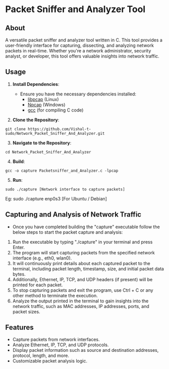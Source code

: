 # Packet Sniffer and Analyzer Tool

## About

A versatile packet sniffer and analyzer tool written in C. This tool provides a user-friendly interface for capturing, dissecting, and analyzing network packets in real-time. Whether you're a network administrator, security analyst, or developer, this tool offers valuable insights into network traffic.

## Usage

1. **Install Dependencies**:
   - Ensure you have the necessary dependencies installed:
     - [libpcap](https://www.tcpdump.org/) (Linux)
     - [Npcap](https://nmap.org/npcap/) (Windows)
     - [gcc](https://gcc.gnu.org/) (for compiling C code)
   
2. **Clone the Repository**:
```
git clone https://github.com/Vishal-t-sudo/Network_Packet_Sniffer_And_Analyzer.git
```


3. **Navigate to the Repository**:
```
cd Network_Packet_Sniffer_And_Analyzer
```


4. **Build**:
```
gcc -o capture Packetsniffer_and_Analyzer.c -lpcap
```

5. **Run**:
```
sudo ./capture [Network interface to capture packets]
```
Eg: sudo ./capture enp0s3  [For Ubuntu / Debian]

## Capturing and Analysis of Network Traffic

- Once you have completed building the "capture" executable follow the below steps to start the packet capture and analysis:
1. Run the executable by typing "./capture" in your terminal and press Enter.
2. The program will start capturing packets from the specified network interface (e.g., eth0, wlan0).
3. It will continuously print details about each captured packet to the terminal, including packet length, timestamp, size, and initial packet data bytes.
4. Additionally, Ethernet, IP, TCP, and UDP headers (if present) will be printed for each packet.
5. To stop capturing packets and exit the program, use Ctrl + C or any other method to terminate the execution.
6. Analyze the output printed in the terminal to gain insights into the network traffic, such as MAC addresses, IP addresses, ports, and packet sizes.

## Features

- Capture packets from network interfaces.
- Analyze Ethernet, IP, TCP, and UDP protocols.
- Display packet information such as source and destination addresses, protocol, length, and more.
- Customizable packet analysis logic.


